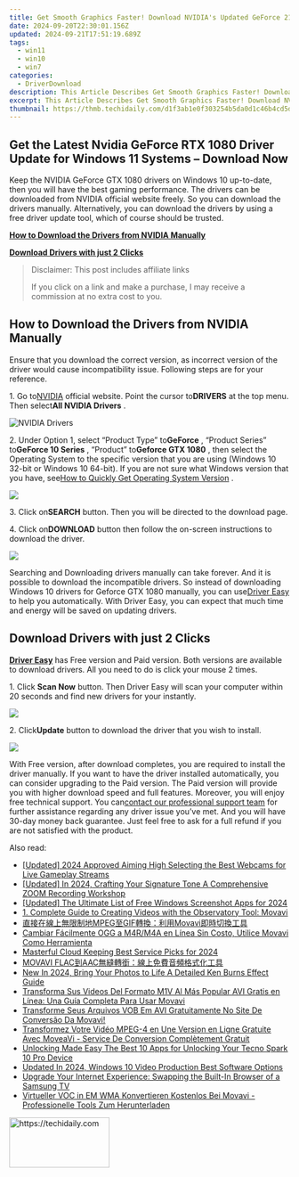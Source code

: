 ```yaml
---
title: Get Smooth Graphics Faster! Download NVIDIA's Updated GeForce 210 Drivers for Windows 10
date: 2024-09-20T22:30:01.156Z
updated: 2024-09-21T17:51:19.689Z
tags:
  - win11
  - win10
  - win7
categories:
  - DriverDownload
description: This Article Describes Get Smooth Graphics Faster! Download NVIDIA's Updated GeForce 210 Drivers for Windows 10
excerpt: This Article Describes Get Smooth Graphics Faster! Download NVIDIA's Updated GeForce 210 Drivers for Windows 10
thumbnail: https://thmb.techidaily.com/d1f3ab1e0f303254b5da0d1c46b4cd5df7801fb77b72cd0a87c2f6333bdfc5bd.jpg
---
```


## Get the Latest Nvidia GeForce RTX 1080 Driver Update for Windows 11 Systems – Download Now

Keep the NVIDIA GeForce GTX 1080 drivers on Windows 10 up-to-date, then you will have the best gaming performance. The drivers can be downloaded from NVIDIA official website freely. So you can download the drivers manually. Alternatively, you can download the drivers by using a free driver update tool, which of course should be trusted.

[**How to Download the Drivers from NVIDIA Manually**](https://tools.techidaily.com/drivereasy/download/)

[**Download Drivers with just 2 Clicks**](https://tools.techidaily.com/drivereasy/download/)

>  Disclaimer: This post includes affiliate links
>
>  If you click on a link and make a purchase, I may receive a commission at no extra cost to you.
>

## **How to Download the Drivers from NVIDIA Manually**

 Ensure that you download the correct version, as incorrect version of the driver would cause incompatibility issue. Following steps are for your reference.

 1\. Go to[NVIDIA](https://tools.techidaily.com/drivereasy/download/) official website. Point the cursor to**DRIVERS** at the top menu. Then select**All NVIDIA Drivers** .

![NVIDIA Drivers](https://images.drivereasy.com/wp-content/uploads/2016/09/img_57ccd935a0f0a.jpg)

 2\. Under Option 1, select “Product Type” to**GeForce** , “Product Series” to**GeForce 10 Series** , “Product” to**Geforce GTX 1080** , then select the Operating System to the specific version that you are using (Windows 10 32-bit or Windows 10 64-bit). If you are not sure what Windows version that you have, see[How to Quickly Get Operating System Version](https://tools.techidaily.com/drivereasy/download/) .

![](https://images.drivereasy.com/wp-content/uploads/2016/10/img_581410198d290.jpg)

 3\. Click on**SEARCH** button. Then you will be directed to the download page.

 4\. Click on**DOWNLOAD** button then follow the on-screen instructions to download the driver.

![](https://images.drivereasy.com/wp-content/uploads/2016/10/img_581412f0a2c64.jpg)

 Searching and Downloading drivers manually can take forever. And it is possible to download the incompatible drivers. So instead of downloading Windows 10 drivers for Geforce GTX 1080 manually, you can use[Driver Easy](https://tools.techidaily.com/drivereasy/download/) to help you automatically. With Driver Easy, you can expect that much time and energy will be saved on updating drivers.

## **Download Drivers with just 2 Clicks**

**[Driver Easy](https://tools.techidaily.com/drivereasy/download/)**  has Free version and Paid version. Both versions are available to download drivers. All you need to do is click your mouse 2 times.

1\. Click **Scan Now**  button. Then Driver Easy will scan your computer within 20 seconds and find new drivers for your instantly.  

![](https://images.drivereasy.com/wp-content/uploads/2017/04/img_58eca1022f7b7.png)

 2\. Click**Update** button to download the driver that you wish to install.

![](https://images.drivereasy.com/wp-content/uploads/2017/04/img_58eca27c67b42.jpg)

 With Free version, after download completes, you are required to install the driver manually. If you want to have the driver installed automatically, you can consider upgrading to the Paid version. The Paid version will provide you with higher download speed and full features. Moreover, you will enjoy free technical support. You can[contact our professional support team](https://tools.techidaily.com/drivereasy/download/) for further assistance regarding any driver issue you’ve met. And you will have 30-day money back guarantee. Just feel free to ask for a full refund if you are not satisfied with the product.

<ins class="adsbygoogle"
     style="display:block"
     data-ad-format="autorelaxed"
     data-ad-client="ca-pub-7571918770474297"
     data-ad-slot="1223367746"></ins>

<ins class="adsbygoogle"
     style="display:block"
     data-ad-client="ca-pub-7571918770474297"
     data-ad-slot="8358498916"
     data-ad-format="auto"
     data-full-width-responsive="true"></ins>

<span class="atpl-alsoreadstyle">Also read:</span>
<div><ul>
<li><a href="https://screen-capture.techidaily.com/updated-2024-approved-aiming-high-selecting-the-best-webcams-for-live-gameplay-streams/"><u>[Updated] 2024 Approved Aiming High Selecting the Best Webcams for Live Gameplay Streams</u></a></li>
<li><a href="https://screen-video-capture.techidaily.com/updated-in-2024-crafting-your-signature-tone-a-comprehensive-zoom-recording-workshop/"><u>[Updated] In 2024, Crafting Your Signature Tone A Comprehensive ZOOM Recording Workshop</u></a></li>
<li><a href="https://on-screen-recording.techidaily.com/updated-the-ultimate-list-of-free-windows-screenshot-apps-for-2024/"><u>[Updated] The Ultimate List of Free Windows Screenshot Apps for 2024</u></a></li>
<li><a href="https://win-amazing.techidaily.com/1-complete-guide-to-creating-videos-with-the-observatory-tool-movavi/"><u>1. Complete Guide to Creating Videos with the Observatory Tool: Movavi</u></a></li>
<li><a href="https://win-amazing.techidaily.com/mpeggifmovavi/"><u>直接在線上無限制地MPEG至GIF轉換：利用Movavi即時切換工具</u></a></li>
<li><a href="https://win-amazing.techidaily.com/cambiar-facilmente-ogg-a-m4rm4a-en-linea-sin-costo-utilice-movavi-como-herramienta/"><u>Cambiar Fácilmente OGG a M4R/M4A en Línea Sin Costo, Utilice Movavi Como Herramienta</u></a></li>
<li><a href="https://extra-approaches.techidaily.com/masterful-cloud-keeping-best-service-picks-for-2024/"><u>Masterful Cloud Keeping Best Service Picks for 2024</u></a></li>
<li><a href="https://win-amazing.techidaily.com/movavi-flacaac/"><u>MOVAVI FLAC到AAC無縫轉銜：線上免費音頻格式化工具</u></a></li>
<li><a href="https://smart-video-editing.techidaily.com/new-in-2024-bring-your-photos-to-life-a-detailed-ken-burns-effect-guide/"><u>New In 2024, Bring Your Photos to Life A Detailed Ken Burns Effect Guide</u></a></li>
<li><a href="https://win-amazing.techidaily.com/transforma-sus-videos-del-formato-m1v-al-mas-popular-avi-gratis-en-linea-una-guia-completa-para-usar-movavi/"><u>Transforma Sus Videos Del Formato M1V Al Más Popular AVI Gratis en Línea: Una Guía Completa Para Usar Movavi</u></a></li>
<li><a href="https://win-amazing.techidaily.com/transforme-seus-arquivos-vob-em-avi-gratuitamente-no-site-de-conversao-da-movavi/"><u>Transforme Seus Arquivos VOB Em AVI Gratuitamente No Site De Conversão Da Movavi!</u></a></li>
<li><a href="https://blog-min.techidaily.com/transformez-votre-video-mpeg-4-en-une-version-en-ligne-gratuite-avec-moveavi-service-de-conversion-completement-gratuit/"><u>Transformez Votre Vidéo MPEG-4 en Une Version en Ligne Gratuite Avec MoveaVi - Service De Conversion Complètement Gratuit</u></a></li>
<li><a href="https://unlock-android.techidaily.com/unlocking-made-easy-the-best-10-apps-for-unlocking-your-tecno-spark-10-pro-device-by-drfone-android/"><u>Unlocking Made Easy The Best 10 Apps for Unlocking Your Tecno Spark 10 Pro Device</u></a></li>
<li><a href="https://ai-driven-video-production.techidaily.com/updated-in-2024-windows-10-video-production-best-software-options/"><u>Updated In 2024, Windows 10 Video Production Best Software Options</u></a></li>
<li><a href="https://tech-recovery.techidaily.com/upgrade-your-internet-experience-swapping-the-built-in-browser-of-a-samsung-tv/"><u>Upgrade Your Internet Experience: Swapping the Built-In Browser of a Samsung TV</u></a></li>
<li><a href="https://win-amazing.techidaily.com/virtueller-voc-in-em-wma-konvertieren-kostenlos-bei-movavi-professionelle-tools-zum-herunterladen/"><u>Virtueller VOC in EM WMA Konvertieren Kostenlos Bei Movavi - Professionelle Tools Zum Herunterladen</u></a></li>
</ul></div>

<!-- affiliate ads begin -->
<a href="https://aligracehair.sjv.io/c/5597632/2135353/19272" target="_top" id="2135353">
  <img src="//a.impactradius-go.com/display-ad/19272-2135353" border="0" alt="https://techidaily.com" width="180" height="90"/>
</a>
<img height="0" width="0" src="https://aligracehair.sjv.io/i/5597632/2135353/19272" style="position:absolute;visibility:hidden;" border="0" />
<!-- affiliate ads end -->

